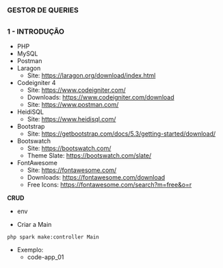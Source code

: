 ##
### GESTOR DE QUERIES
##


### 1 - INTRODUÇÃO

- PHP 
- MySQL 
- Postman
- Laragon
    - Site: https://laragon.org/download/index.html
- Codeigniter 4
    - Site: https://www.codeigniter.com/
    - Downloads: https://www.codeigniter.com/download
    - Site: https://www.postman.com/
- HeidiSQL
    - Site: https://www.heidisql.com/
- Bootstrap
    - Site: https://getbootstrap.com/docs/5.3/getting-started/download/
- Bootswatch
    - Site: https://bootswatch.com/
    - Theme Slate: https://bootswatch.com/slate/
- FontAwesome
    - Site: https://fontawesome.com/
    - Downloads: https://fontawesome.com/download
    - Free Icons: https://fontawesome.com/search?m=free&o=r



**CRUD**

 - env

- Criar a Main
```
php spark make:controller Main
```

- Exemplo:
    - code-app_01


























